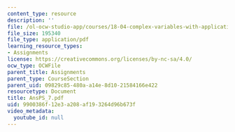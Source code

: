 ```yaml
---
content_type: resource
description: ''
file: /ol-ocw-studio-app/courses/18-04-complex-variables-with-applications-fall-1999/9900386f12e3a208af193264d96b673f_AnsPS_7.pdf
file_size: 195340
file_type: application/pdf
learning_resource_types:
- Assignments
license: https://creativecommons.org/licenses/by-nc-sa/4.0/
ocw_type: OCWFile
parent_title: Assignments
parent_type: CourseSection
parent_uid: 09829c85-480a-a14e-8d10-21584166e422
resourcetype: Document
title: AnsPS_7.pdf
uid: 9900386f-12e3-a208-af19-3264d96b673f
video_metadata:
  youtube_id: null
---
```

